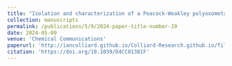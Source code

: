 ```yaml
---
title: "Isolation and characterization of a Peacock-Weakley polyoxometalate containing a transplutonium element: the case of curium bis-pentatungstate [Cm(W5O18)2]9-"
collection: manuscripts
permalink: /publications/5/9/2024-paper-title-number-19
date: 2024-05-09
venue: 'Chemical Communications'
paperurl: 'http://iancolliard.github.io/Colliard-Research.github.io/files/paper19.pdf'
citation: 'https://doi.org/10.1039/D4CC01381F'
---
```

